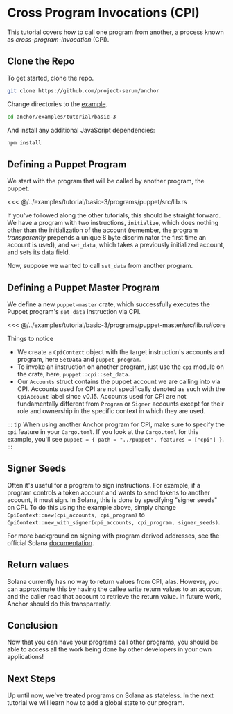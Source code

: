 # Cross Program Invocations (CPI)

This tutorial covers how to call one program from another, a process known as
*cross-program-invocation* (CPI).

## Clone the Repo

To get started, clone the repo.

```bash
git clone https://github.com/project-serum/anchor
```

Change directories to the [example](https://github.com/project-serum/anchor/tree/master/examples/tutorial/basic-3).

```bash
cd anchor/examples/tutorial/basic-3
```

And install any additional JavaScript dependencies:

```bash
npm install
```

## Defining a Puppet Program

We start with the program that will be called by another program, the puppet.

<<< @/../examples/tutorial/basic-3/programs/puppet/src/lib.rs

If you've followed along the other tutorials, this should be straight forward. We have
a program with two instructions, `initialize`, which does nothing other than the
initialization of the account (remember, the program *transparently* prepends a unique 8
byte discriminator the first time an account is used), and `set_data`, which takes a previously
initialized account, and sets its data field.

Now, suppose we wanted to call `set_data` from another program.

## Defining a Puppet Master Program

We define a new `puppet-master` crate, which successfully executes the Puppet program's `set_data`
instruction via CPI.

<<< @/../examples/tutorial/basic-3/programs/puppet-master/src/lib.rs#core

Things to notice

* We create a `CpiContext` object with the target instruction's accounts and program,
  here `SetData` and `puppet_program`.
* To invoke an instruction on another program, just use the `cpi` module on the crate, here, `puppet::cpi::set_data`.
* Our `Accounts` struct contains the puppet account we are calling into via CPI. Accounts used for CPI are not specifically denoted
  as such with the `CpiAccount` label since v0.15. Accounts used for CPI are not fundamentally different from `Program` or `Signer` 
  accounts except for their role and ownership in the specific context in which they are used. 

::: tip
When using another Anchor program for CPI, make sure to specify the `cpi` feature in your `Cargo.toml`.
If you look at the `Cargo.toml` for this example, you'll see
`puppet = { path = "../puppet", features = ["cpi"] }`.
:::

## Signer Seeds

Often it's useful for a program to sign instructions. For example, if a program controls a token
account and wants to send tokens to another account, it must sign. In Solana, this is done by specifying
"signer seeds" on CPI. To do this using the example above, simply change
`CpiContext::new(cpi_accounts, cpi_program)` to
`CpiContext::new_with_signer(cpi_accounts, cpi_program, signer_seeds)`.

For more background on signing with program derived addresses, see the official Solana [documentation](https://docs.solana.com/developing/programming-model/calling-between-programs#program-signed-accounts).

## Return values

Solana currently has no way to return values from CPI, alas. However, you can approximate this
by having the callee write return values to an account and the caller read that account to
retrieve the return value. In future work, Anchor should do this transparently.

## Conclusion

Now that you can have your programs call other programs, you should be able to access all the work being done by other developers in your own applications!

## Next Steps

Up until now, we've treated programs on Solana as stateless. In the next tutorial we will learn how to add a global state to our program.
